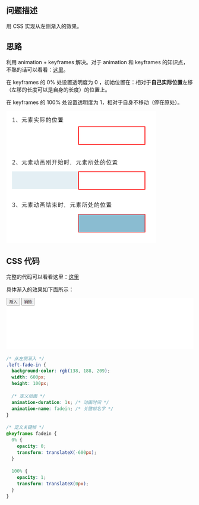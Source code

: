 ## 问题描述

用 CSS 实现从左侧渐入的效果。

## 思路

利用 animation + keyframes 解决。对于 animation 和 keyframes 的知识点，不熟的话可以看看：[这里]()。

在 keyframes 的 0% 处设置透明度为 0 ，初始位置在：相对于**自己实际位置**左移（左移的长度可以是自身的长度）的位置上。

在 keyframes 的 100% 处设置透明度为 1，相对于自身不移动（停在原处）。

<img src="./media/1.png" style="zoom: 67%;" />

## CSS 代码

完整的代码可以看看这里：[这里]()

具体渐入的效果如下面所示：

![](./media/2.gif)

```css
/* 从左侧渐入 */
.left-fade-in {
  background-color: rgb(138, 188, 209);
  width: 600px;
  height: 100px;

  /* 定义动画 */
  animation-duration: 1s; /* 动画时间 */
  animation-name: fadein; /* 关键帧名字 */
}

/* 定义关键帧 */
@keyframes fadein {
  0% {
    opacity: 0;
    transform: translateX(-600px);
  }

  100% {
    opacity: 1;
    transform: translateX(0px);
  }
}
```

